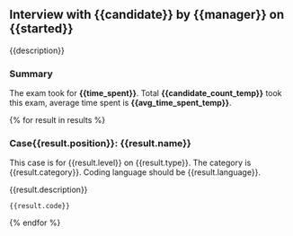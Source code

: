 ## Interview with {{candidate}} by {{manager}} on {{started}}

{{description}}

### Summary

The exam took for __{{time_spent}}__. Total __{{candidate_count_temp}}__ took this exam, average time spent is __{{avg_time_spent_temp}}__.

{% for result in results %}
### Case{{result.position}}: {{result.name}}

This case is for {{result.level}} on {{result.type}}. The category is {{result.category}}. Coding language should be {{result.language}}.

{{result.description}}

    {{result.code}}

{% endfor %}
